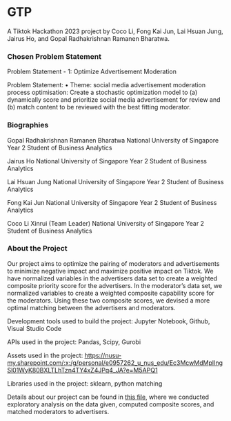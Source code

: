 # GTP

A Tiktok Hackathon 2023 project by Coco Li, Fong Kai Jun, Lai Hsuan Jung, Jairus Ho, and Gopal Radhakrishnan Ramanen Bharatwa.

### Chosen Problem Statement
Problem Statement - 1: Optimize Advertisement Moderation

Problem Statement:
• Theme: social media advertisement moderation process optimisation:
Create a stochastic optimization model to (a) dynamically score and prioritize social media advertisement for review and (b) match content to be reviewed with the best fitting moderator.

### Biographies

Gopal Radhakrishnan Ramanen Bharatwa
National University of Singapore
Year 2 Student of Business Analytics

Jairus Ho
National University of Singapore
Year 2 Student of Business Analytics

Lai Hsuan Jung
National University of Singapore
Year 2 Student of Business Analytics

Fong Kai Jun
National University of Singapore
Year 2 Student of Business Analytics

Coco Li Xinrui (Team Leader)
National University of Singapore
Year 2 Student of Business Analytics

### About the Project
Our project aims to optimize the pairing of moderators and advertisements to minimize negative impact and maximize positive impact on Tiktok. We have normalized variables in the advertisers data set to create a weighted composite priority score for the advertisers. In the moderator’s data set, we normalized variables to create a weighted composite capability score for the moderators. Using these two composite scores, we devised a more optimal matching between the advertisers and moderators. 

Development tools used to build the project:
Jupyter Notebook, Github, Visual Studio Code

APIs used in the project:
Pandas, Scipy, Gurobi

Assets used in the project:
https://nusu-my.sharepoint.com/:x:/g/personal/e0957262_u_nus_edu/Ec3McwMdMplIngSl01WyK80BXLTLhTzn4TY4xZ4JPq4_JA?e=M5APQ1

Libraries used in the project:
sklearn, python matching

Details about our project can be found in [this file](https://github.com/cocopear/GTP/blob/main/tiktok%20p1.ipynb), where we conducted exploratory analysis on the data given, computed composite scores, and matched moderators to advertisers. 
